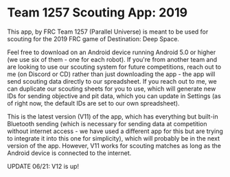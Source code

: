 # Team 1257 Scouting App: 2019
This app, by FRC Team 1257 (Parallel Universe) is meant to be used for scouting for the 2019 FRC game of Destination: Deep Space.

Feel free to download on an Android device running Android 5.0 or higher (we use six of them - one for each robot). If you're from another team and are looking to use our scouting system for future competitions, reach out to me (on Discord or CD) rather than just downloading the app - the app will send scouting data directly to our spreadsheet. If you reach out to me, we can duplicate our scouting sheets for you to use, which will generate new IDs for sending objective and pit data, which you can update in Settings (as of right now, the default IDs are set to our own spreadsheet).

This is the latest version (V11) of the app, which has everything but built-in Bluetooth sending (which is necessary for sending data at competition without internet access - we have used a different app for this but are trying to integrate it into this one for simplicity), which will probably be in the next version of the app. However, V11 works for scouting matches as long as the Android device is connected to the internet.

UPDATE 06/21: V12 is up!

